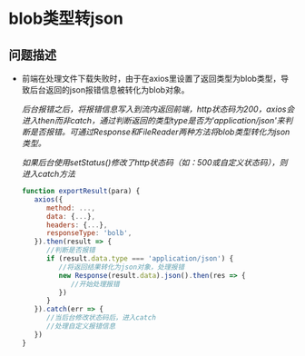 # blob类型转json

## 问题描述

- 前端在处理文件下载失败时，由于在axios里设置了返回类型为blob类型，导致后台返回的json报错信息被转化为blob对象。
  
  *后台报错之后，将报错信息写入到流内返回前端，http状态码为200，axios会进入then而非catch，通过判断返回的类型type是否为'application/json'来判断是否报错。可通过Response和FileReader两种方法将blob类型转化为json类型。*
   
  *如果后台使用setStatus()修改了http状态码（如：500或自定义状态码），则进入catch方法*
  ```javascript
  function exportResult(para) {
     axios({
        method: ...,
        data: {...},
        headers: {...},
        responseType: 'bolb',
     }).then(result => {
        //判断是否报错
        if (result.data.type === 'application/json') {
           //将返回结果转化为json对象，处理报错
           new Response(result.data).json().then(res => {
              //开始处理报错
           })
        }
     }).catch(err => {
        //当后台修改状态码后，进入catch
        //处理自定义报错信息
     })
  }
  ```
